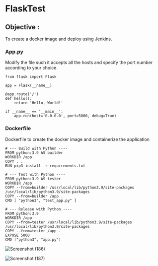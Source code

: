 # FlaskTest
## Objective :
To create a docker image and deploy using Jenkins.

### App.py
Modify the file such it accepts all the hosts and specify the port number according to your choice.
```
from flask import Flask

app = Flask(__name__)

@app.route('/')
def hello():
    return 'Hello, World!'

if __name__ == '__main__':
    app.run(host='0.0.0.0', port=5000, debug=True)
```

### Dockerfile
Dockerfile to create the docker image and containerize the application
```
# --- Build with Python ----
FROM python:3.9 AS builder
WORKDIR /app
COPY . .
RUN pip3 install -r requirements.txt

# --- Test with Python ----
FROM python:3.9 AS tester
WORKDIR /app
COPY --from=builder /usr/local/lib/python3.9/site-packages /usr/local/lib/python3.9/site-packages
COPY --from=builder /app .
CMD [ "python3", "test_app.py" ]

# --- Release with Python ----
FROM python:3.9
WORKDIR /app
COPY --from=tester /usr/local/lib/python3.9/site-packages /usr/local/lib/python3.9/site-packages
COPY --from=tester /app .
EXPOSE 5000
CMD ["python3", "app.py"]
```
![Screenshot (186)](https://github.com/TeamKanyarasi/FlaskTest/assets/139607786/18e52105-90ab-4210-9306-34d150346556)

![Screenshot (187)](https://github.com/TeamKanyarasi/FlaskTest/assets/139607786/f11f69d1-f6e9-4a05-82a4-afda4b1172d8)


